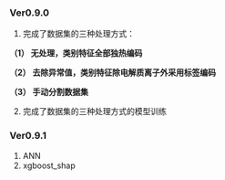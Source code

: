 ### Ver0.9.0
1. 完成了数据集的三种处理方式： 

**（1） 无处理，类别特征全部独热编码**

**（2） 去除异常值，类别特征除电解质离子外采用标签编码** 

**（3） 手动分割数据集**

2. 完成了数据集的三种处理方式的模型训练

### Ver0.9.1
1. ANN
2. xgboost_shap